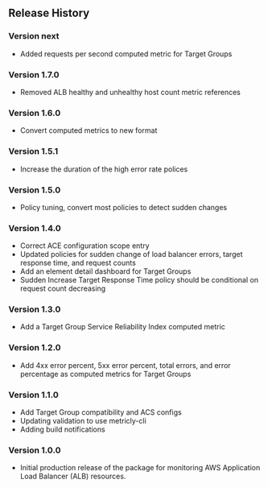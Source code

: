 ## Release History

### Version next

* Added requests per second computed metric for Target Groups

### Version 1.7.0

* Removed ALB healthy and unhealthy host count metric references

### Version 1.6.0

* Convert computed metrics to new format

### Version 1.5.1

* Increase the duration of the high error rate polices

### Version 1.5.0

* Policy tuning, convert most policies to detect sudden changes

### Version 1.4.0

* Correct ACE configuration scope entry
* Updated policies for sudden change of load balancer errors, target response time, and request counts
* Add an element detail dashboard for Target Groups
* Sudden Increase Target Response Time policy should be conditional on request count decreasing

### Version 1.3.0

* Add a Target Group Service Reliability Index computed metric

### Version 1.2.0

* Add 4xx error percent, 5xx error percent, total errors, and error percentage as computed metrics for Target Groups

### Version 1.1.0

* Add Target Group compatibility and ACS configs
* Updating validation to use metricly-cli
* Adding build notifications

### Version 1.0.0

* Initial production release of the package for monitoring AWS Application Load Balancer (ALB) resources.

